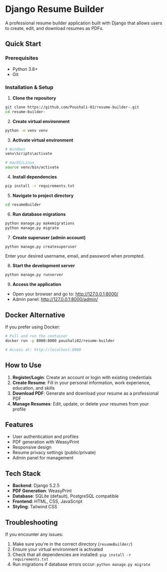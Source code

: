 # Django Resume Builder

A professional resume builder application built with Django that allows users to create, edit, and download resumes as PDFs.

## Quick Start

### Prerequisites
- Python 3.8+
- Git

### Installation & Setup

1. **Clone the repository**
```bash
git clone https://github.com/Poushali-02/resume-builder-.git
cd resume-builder-
```

2. **Create virtual environment**
```bash
python -m venv venv
```

3. **Activate virtual environment**
```bash
# Windows
venv\Scripts\activate

# macOS/Linux
source venv/bin/activate
```

4. **Install dependencies**
```bash
pip install -r requirements.txt
```

5. **Navigate to project directory**
```bash
cd resumeBuilder
```

6. **Run database migrations**
```bash
python manage.py makemigrations
python manage.py migrate
```

7. **Create superuser (admin account)**
```bash
python manage.py createsuperuser
```
Enter your desired username, email, and password when prompted.

8. **Start the development server**
```bash
python manage.py runserver
```

9. **Access the application**
- Open your browser and go to: http://127.0.0.1:8000/
- Admin panel: http://127.0.0.1:8000/admin/

## Docker Alternative

If you prefer using Docker:

```bash
# Pull and run the container
docker run -p 8000:8000 poushali02/resume-builder

# Access at: http://localhost:8000
```

## How to Use

1. **Register/Login**: Create an account or login with existing credentials
2. **Create Resume**: Fill in your personal information, work experience, education, and skills
3. **Download PDF**: Generate and download your resume as a professional PDF
4. **Manage Resumes**: Edit, update, or delete your resumes from your profile

## Features

- User authentication and profiles
- PDF generation with WeasyPrint
- Responsive design
- Resume privacy settings (public/private)
- Admin panel for management

## Tech Stack

- **Backend**: Django 5.2.5
- **PDF Generation**: WeasyPrint
- **Database**: SQLite (default), PostgreSQL compatible
- **Frontend**: HTML, CSS, JavaScript
- **Styling**: Tailwind CSS

## Troubleshooting

If you encounter any issues:

1. Make sure you're in the correct directory (`resumeBuilder/`)
2. Ensure your virtual environment is activated
3. Check that all dependencies are installed: `pip install -r requirements.txt`
4. Run migrations if database errors occur: `python manage.py migrate`
